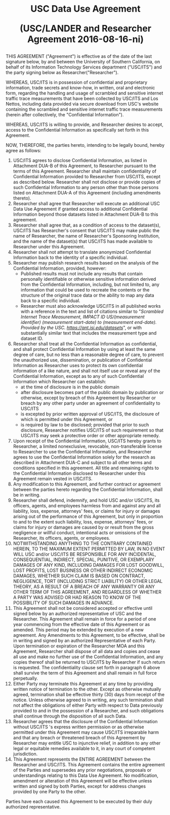 # <p style="text-align: center;">USC Data Use Agreement</p><p style="text-align: center;">(USC/LANDER and Researcher Agreement 2016-08-16-ni)</p>


THIS AGREEMENT ("Agreement") is effective as of the date of the last signature below, by and between the University of Southern California, on behalf of its Information Technology Services department ("USC/ITS") and the party signing below as Researcher("Researcher").

WHEREAS, USC/ITS is in possession of confidential and proprietary information, trade secrets and know-how, in written, oral and electronic form, regarding the handling and usage of scrambled and sensitive internet traffic trace measurements that have been collected by USC/ITS and Los Nettos, including data provided via secure download from USC's website containing the scrambled and sensitive internet traffic trace measurements (herein after collectively, the "Confidential Information").

WHEREAS, USC/ITS is willing to provide, and Researcher desires to accept, access to the Confidential Information as specifically set forth in this Agreement.

NOW, THEREFORE, the parties hereto, intending to be legally bound, hereby agree as follows:

1. USC/ITS agrees to disclose Confidential Information, as listed in Attachment DUA-B of this Agreement, to Researcher pursuant to the terms of this Agreement. Researcher shall maintain confidentiality of Confidential Information provided to Researcher from USC/ITS, except as described below. Researcher shall not disclose or provide copies of such Confidential Information to any person other than those persons listed on Attachment DUA-A of this Agreement (including amendments thereto).
2. Researcher shall agree that Researcher will execute an additional USC Data Use Agreement if granted access to additional Confidential Information beyond those datasets listed in Attachment DUA-B to this agreement.
3. Researcher shall agree that, as a condition of access to the dataset(s), USC/ITS has Researcher's consent that USC/ITS may make public the name of Researcher, the name of Researcher's Sponsoring Institution, and the name of the dataset(s) that USC/ITS has made available to Researcher under this Agreement.
4. Researcher shall not attempt to translate anonymized Confidential Information back to the identity of a specific individual.
5. Researcher may publish research results based on the analysis of the Confidential Information, provided, however:
    - Published results must not include any results that contain personally identifiable or otherwise sensitive information derived from the Confidential Information, including, but not limited to, any information that could be used to recreate the contents or the structure of the original trace data or the ability to map any data back to a specific individual.
    - Researcher must also acknowledge USC/ITS in all published works with a reference in the text and list of citations similar to "_Scrambled Internet Trace Measurement, IMPACT ID US/(measurement identifier) (measurement start-date) to (measurement end-date). Provided by the USC. https://ant.isi.edu/datasets_", or with substantially similar text that includes the measurement type and dataset ID.
6. Researcher shall treat all the Confidential Information as confidential, and shall protect Confidential Information by using at least the same degree of care, but no less than a reasonable degree of care, to prevent the unauthorized use, dissemination, or publication of Confidential Information as Researcher uses to protect its own confidential information of a like nature, and shall not itself use or reveal any of the Confidential Information, except as to any of such Confidential Information which Researcher can establish: 
   - at the time of disclosure is in the public domain 
   - after disclosure becomes part of the public domain by publication or otherwise, except by breach of this Agreement by Researcher or breach by any other party under an agreement of confidentiality to USC/ITS
   - is excepted by prior written approval of USC/ITS, the disclosure of which is permitted under this Agreement, or 
   - is required by law to be disclosed; provided that prior to such disclosure, Researcher notifies USC/ITS of such requirement so that USC/ITS may seek a protective order or other appropriate remedy.
7. Upon receipt of the Confidential Information, USC/ITS hereby grants to Researcher, a limited nonexclusive, revocable, non-transferable license to Researcher to use the Confidential Information, and Researcher agrees to use the Confidential Information solely for the research as described in Attachment DUA-C and subject to all other terms and conditions specified in this agreement. All title and remaining rights to the Confidential Information disclosed to Researcher under this Agreement remain vested in USC/ITS.
8. Any modification to this Agreement, and further contract or agreement between the parties hereto regarding the Confidential Information, shall be in writing.
9. Researcher shall defend, indemnify, and hold USC and/or USC/ITS, its officers, agents, and employees harmless from and against any and all liability, loss, expense, attorneys' fees, or claims for injury or damages arising out of the performance of this Agreement, but only in proportion to and to the extent such liability, loss, expense, attorneys' fees, or claims for injury or damages are caused by or result from the gross negligence or willful conduct, intentional acts or omissions of the Researcher, its officers, agents, or employees.
10. NOTWITHSTANDING ANYTHING TO THE CONTRARY CONTAINED HEREIN, TO THE MAXIMUM EXTENT PERMITTED BY LAW, IN NO EVENT WILL USC and/or USC/ITS BE RESPONSIBLE FOR ANY INCIDENTAL, CONSEQUENTIAL, INDIRECT, SPECIAL, PUNITIVE, OR EXEMPLARY DAMAGES OF ANY KIND, INCLUDING DAMAGES FOR LOST GOODWILL, LOST PROFITS, LOST BUSINESS OR OTHER INDIRECT ECONOMIC DAMAGES, WHETHER SUCH CLAIM IS BASED ON CONTRACT, NEGLIGENCE, TORT (INCLUDING STRICT LIABILITY) OR OTHER LEGAL THEORY, AS A RESULT OF A BREACH OF ANY WARRANTY OR ANY OTHER TERM OF THIS AGREEMENT, AND REGARDLESS OF WHETHER A PARTY WAS ADVISED OR HAD REASON TO KNOW OF THE POSSIBILITY OF SUCH DAMAGES IN ADVANCE.
11. This Agreement shall not be considered accepted or effective until signed below by an authorized representative of USC and the Researcher. This Agreement shall remain in force for a period of one year commencing from the effective date of this Agreement or as amended. This period may be extended by execution of a new agreement. Any Amendments to this Agreement, to be effective, shall be in writing and signed by an authorized Representative of each Party. Upon termination or expiration of the Researcher MOA and this Agreement, Researcher shall dispose of all data and copies and cease all use and make no further use of the Confidential Information, and any copies thereof shall be returned to USC/ITS by Researcher if such return is requested. The confidentiality clause set forth in paragraph 6 above shall survive the term of this Agreement and shall remain in full force perpetually.
12. Either Party may terminate this Agreement at any time by providing written notice of termination to the other. Except as otherwise mutually agreed, termination shall be effective thirty (30) days from receipt of the notice. Unless otherwise agreed to in writing, any such termination shall not affect the obligations of either Party with respect to Data previously provided to and in the possession of a Researcher, and such obligations shall continue through the disposition of all such Data.
13. Researcher agrees that the disclosure of the Confidential Information without USC/ITS 's express written permission or as otherwise permitted under this Agreement may cause USC/ITS irreparable harm and that any breach or threatened breach of this Agreement by Researcher may entitle USC to injunctive relief, in addition to any other legal or equitable remedies available to it, in any court of competent jurisdiction.
14. This Agreement represents the ENTIRE AGREEMENT between the Researcher and USC/ITS. This Agreement contains the entire agreement of the Parties and supersedes any prior negotiations, proposals or understandings relating to this Data Use Agreement. No modification, amendment or alteration of this Agreement will be effective unless written and signed by both Parties, except for address changes provided by one Party to the other.

Parties have each caused this Agreement to be executed by their duly authorized representative.
